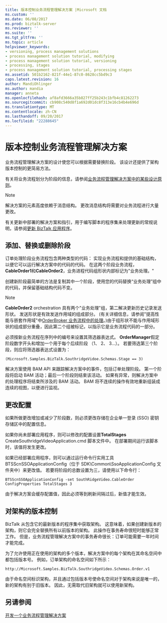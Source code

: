 ```yaml
---
title: 版本控制业务流程管理解决方案 |Microsoft 文档
ms.custom: ''
ms.date: 06/08/2017
ms.prod: biztalk-server
ms.reviewer: ''
ms.suite: ''
ms.tgt_pltfrm: ''
ms.topic: article
helpviewer_keywords:
- versioning, process management solutions
- process management solution tutorial, modifying
- process management solution tutorial, versioning
- processing, stages
- process management solution tutorial, processing stages
ms.assetid: 501b2162-821f-44e1-87c0-8628cc5bd9c3
caps.latest.revision: 16
author: MandiOhlinger
ms.author: mandia
manager: anneta
ms.openlocfilehash: af8afd3666a35b827ff25b243c1bfb4c81262273
ms.sourcegitcommit: cb908c540d8f1a692d01dc8f313e16cb4b4e696d
ms.translationtype: MT
ms.contentlocale: zh-CN
ms.lasthandoff: 09/20/2017
ms.locfileid: "22288645"
---
```

# <a name="versioning-the-business-process-management-solution"></a>版本控制业务流程管理解决方案
业务流程管理解决方案的设计使您可以根据需要替换阶段。 该设计还提供了架构版本控制的更简易方法。  
  
 有关将业务流程划分为阶段的信息，请参阅[业务流程管理解决方案中的某些设计原则](../core/some-design-principles-in-the-business-process-management-solution.md)。  
  
> [!NOTE]
>  解决方案的元素高度依赖于消息结构。 更改消息结构将需要对业务流程进行大量更改。  
  
 有关更新中部署的解决方案和指引，用于编写脚本的程序集来处理更新的常规说明，请参阅[更新 BizTalk 应用程序](../core/updating-biztalk-applications.md)。  
  
## <a name="adding-replacing-or-removing-stages"></a>添加、替换或删除阶段  
 订单处理阶段业务流程包含两种类型的代码： 实现业务流程和提供的基础结构，以便它可以运行解决方案中的代码的代码。 在这两个阶段业务流程， **CableOrder1**和**CableOrder2**，业务进程代码组形状内部标记为"业务处理。"  
  
 创建新阶段最简单的方法是复制其中一个阶段，使用您的代码替换“业务处理”组中的代码，并保留基础结构代码不变。  
  
> [!NOTE]
>  **CableOrder2** orchestration 具有两个"业务处理"组，第二解决更新历史记录发送形状。 发送形状是有效发送作用域的组成部分。 (有关详细信息，请参阅"提高性能与嵌套作用域"中[OrderBroker 业务流程中的处理](../core/processing-in-the-orderbroker-orchestration.md)。)由于组形状不能与作用域形状的组成部分重叠，因此第二个组被标记，以指示它是业务流程代码的一部分。  
  
 必须按新业务流程在序列中的编号来设置其筛选器表达式。 **OrderManager**假定阶段数字开头和增加一个用于每个后续阶段 （1、 2、 3...）。 若要筛选第三个阶段，则应将筛选器表达式设置为：  
  
 `(Microsoft.Samples.BizTalk.SouthridgeVidoe.Schemas.Stage == 3)`  
  
 解决方案使用 BAM API 来跟踪解决方案中的事件，包括订单处理阶段。 第一个阶段将启动 BAM 活动；最后一个阶段则结束该活动。 如果有异常，则解决方案中的处理程序将结束所涉及的 BAM 活动。 BAM 将不连续的操作有效地重新组装成连续的视图，以便进行监视。  
  
## <a name="changing-configuration"></a>更改配置  
 如果所做更改增加或减少了阶段数，则必须更改存储在企业单一登录 (SSO) 密钥存储区中的配置信息。  
  
 如果你尚未部署应用程序，则可以修改的配置设置**TotalStages** CreateSouthridgeVideoApplication.cmd 脚本文件中。 在部署期间运行该脚本时，该值将发生更改。  
  
 如果已经部署应用程序，则可以通过运行命令行实用工具 BTSScnSSOApplicationConfig（位于 SDK\Common\SsoApplicationConfig 文件夹中）来更改值。 若要将阶段的总数设置为三，请使用以下命令行：  
  
 `BTSScnSSOApplicationConfig -set SouthRidgeVideo.CableOrder ConfigProperties TotalStages 3`  
  
 由于解决方案会缓存配置值，因此必须等到刷新间隔过后，新值才能生效。  
  
## <a name="versioning-schemas"></a>对架构的版本控制  
 BizTalk 从包含它的最新版本的程序集中获取架构。 这意味着，如果创建新版本的架构，则它会完全替换所有以前版本的架构。 此操作在事务寿命很短时能够正常工作。 但是，业务流程管理解决方案中的事务寿命很长：订单可能需要一年时间才能完成。  
  
 为了允许使用正在使用的架构的多个版本，解决方案中的每个架构在其命名空间中都包括版本号。 例如，订单架构的命名空间如下所示：  
  
```  
http://Microsoft.Samples.BizTalk.SouthridgeVideo.Schemas.Order.v1  
```  
  
 由于命名空间标识架构，并且通过包括版本号使命名空间对于架构来说是唯一的，新的架构有别于旧版本。 因此，无需取代旧架构就可以使用新架构。  
  
## <a name="see-also"></a>另请参阅  
 [开发一个业务流程管理解决方案](../core/developing-a-business-process-management-solution.md)